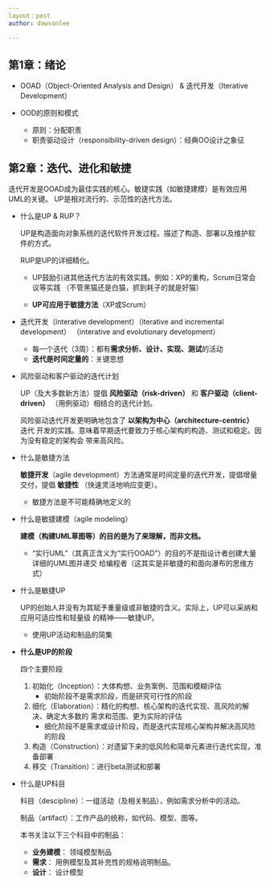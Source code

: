 ```yaml
---
layout：post
author: dawsonlee

---
```




## 第1章：绪论

* OOAD（Object-Oriented Analysis and Design） & 迭代开发（Iterative Development）

* OOD的原则和模式

    * 原则：分配职责
    * 职责驱动设计（responsibility-driven design）：经典OO设计之象征

## 第2章：迭代、进化和敏捷

迭代开发是OOAD成为最佳实践的核心。敏捷实践（如敏捷建模）是有效应用UML的关键。
UP是相对流行的、示范性的迭代方法。

* 什么是UP & RUP？

    UP是构造面向对象系统的迭代软件开发过程。描述了构造、部署以及维护软件的方式。

    RUP是UP的详细精化。

    * UP鼓励引进其他迭代方法的有效实践。例如：XP的重构，Scrum日常会议等实践
    （不管黑猫还是白猫，抓到耗子的就是好猫）

    * **UP可应用于敏捷方法**（XP或Scrum）
    
* 迭代开发（interative development）（iterative and incremental development）
（interative and evolutionary development）

    * 每一个迭代（3周）：都有**需求分析、设计、实现、测试**的活动
    * **迭代是时间定量的**：关键思想

* 风险驱动和客户驱动的迭代计划

    UP（及大多数新方法）提倡 **风险驱动（risk-driven）** 和 **客户驱动（client-driven）** 
    （用例驱动）相结合的迭代计划。

    风险驱动迭代开发更明确地包含了 **以架构为中心（architecture-centric）** 迭代
    开发的实践。意味着早期迭代要致力于核心架构的构造、测试和稳定。因为没有稳定的架构会
    带来高风险。


* 什么是敏捷方法

    **敏捷开发**（agile development）方法通常是时间定量的迭代开发，提倡增量交付，提倡
    **敏捷性** （快速灵活地响应变更）。

    * 敏捷方法是不可能精确地定义的

* 什么是敏捷建模（agile modeling）
    
    **建模（构建UML草图等）的目的是为了来理解，而非文档。**

    * “实行UML”（其真正含义为“实行OOAD”）的目的不是指设计者创建大量详细的UML图并递交
    给编程者（这其实是非敏捷的和面向瀑布的思维方式）

* 什么是敏捷UP

    UP的创始人并没有为其赋予重量级或非敏捷的含义。实际上，UP可以采纳和应用可适应性和轻量级
    的精神——敏捷UP。

    *  使用UP活动和制品的简集

* **什么是UP的阶段**

    四个主要阶段
    
    1. 初始化（Inception）：大体构想、业务案例、范围和模糊评估
        * 初始阶段不是需求阶段，而是研究可行性的阶段
    2. 细化（Elaboration）：精化的构想、核心架构的迭代实现、高风险的解决、确定大多数的
    需求和范围、更为实际的评估
        * 细化阶段不是需求或设计阶段，而是迭代实现核心架构并解决高风险的阶段
    3. 构造（Construction）：对遗留下来的低风险和简单元素进行迭代实现，准备部署
    4. 移交（Transition）：进行beta测试和部署

* 什么是UP科目

    科目（descipline）：一组活动（及相关制品），例如需求分析中的活动。
    
    制品（artifact）：工作产品的统称，如代码、模型、图等。

    本书关注以下三个科目中的制品：

    * **业务建模**： 领域模型制品
    * **需求**： 用例模型及其补充性的规格说明制品。
    * **设计**： 设计模型

